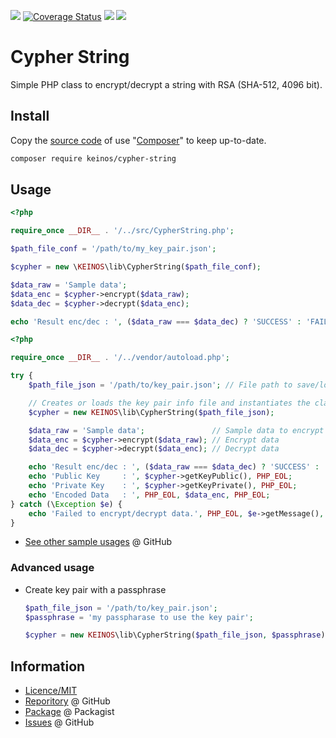 [![](https://travis-ci.org/KEINOS/CypherString.svg?branch=master)](https://travis-ci.org/KEINOS/CypherString "View build status in Travis CI")
[![Coverage Status](https://coveralls.io/repos/github/KEINOS/CypherString/badge.svg)](https://coveralls.io/github/KEINOS/CypherString)
[![](https://img.shields.io/scrutinizer/quality/g/KEINOS/CypherString/master)](https://scrutinizer-ci.com/g/KEINOS/CypherString/build-status/master "Code quality at Scrutinizer")
[![](https://img.shields.io/packagist/php-v/keinos/cypherstring)](https://github.com/KEINOS/CypherString/blob/master/.travis.yml "PHP Version Support")

# Cypher String

Simple PHP class to encrypt/decrypt a string with RSA (SHA-512, 4096 bit).

## Install

Copy the [source code](https://github.com/KEINOS/CypherString/blob/master/src/CypherString.php) of use "[Composer](https://getcomposer.org/)" to keep up-to-date.

```bash
composer require keinos/cypher-string
```

## Usage

```php
<?php

require_once __DIR__ . '/../src/CypherString.php';

$path_file_conf = '/path/to/my_key_pair.json';

$cypher = new \KEINOS\lib\CypherString($path_file_conf);

$data_raw = 'Sample data';
$data_enc = $cypher->encrypt($data_raw);
$data_dec = $cypher->decrypt($data_enc);

echo 'Result enc/dec : ', ($data_raw === $data_dec) ? 'SUCCESS' : 'FAIL', PHP_EOL;
```

```php
<?php

require_once __DIR__ . '/../vendor/autoload.php';

try {
    $path_file_json = '/path/to/key_pair.json'; // File path to save/load the key pair

    // Creates or loads the key pair info file and instantiates the class object
    $cypher = new KEINOS\lib\CypherString($path_file_json);

    $data_raw = 'Sample data';               // Sample data to encrypt
    $data_enc = $cypher->encrypt($data_raw); // Encrypt data
    $data_dec = $cypher->decrypt($data_enc); // Decrypt data

    echo 'Result enc/dec : ', ($data_raw === $data_dec) ? 'SUCCESS' : 'FAIL', PHP_EOL;
    echo 'Public Key     : ', $cypher->getKeyPublic(), PHP_EOL;
    echo 'Private Key    : ', $cypher->getKeyPrivate(), PHP_EOL;
    echo 'Encoded Data   : ', PHP_EOL, $data_enc, PHP_EOL;
} catch (\Exception $e) {
    echo 'Failed to encrypt/decrypt data.', PHP_EOL, $e->getMessage(), PHP_EOL;
}
```

- [See other sample usages](https://github.com/KEINOS/CypherString/tree/master/samples) @ GitHub

### Advanced usage

- Create key pair with a passphrase

  ```php
  $path_file_json = '/path/to/key_pair.json';
  $passphrase = 'my passpharase to use the key pair';

  $cypher = new KEINOS\lib\CypherString($path_file_json, $passphrase);
  ```

## Information

- [Licence/MIT](https://github.com/KEINOS/CypherString/blob/master/LICENSE)
- [Reporitory](https://github.com/KEINOS/CypherString) @ GitHub
- [Package](https://packagist.org/packages/keinos/cypher-string) @ Packagist
- [Issues](https://github.com/KEINOS/CypherString/issues) @ GitHub
